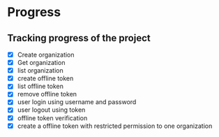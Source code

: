 # Progress

## Tracking progress of the project

- [x] Create organization
- [x] Get organization
- [x] list organization
- [x] create offline token
- [x] list offline token
- [x] remove offline token
- [x] user login using username and password
- [x] user logout using token
- [x] offline token verification
- [x] create a offline token with restricted permission to one organization